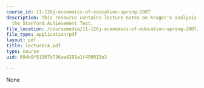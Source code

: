 ```yaml
---
course_id: 11-126j-economics-of-education-spring-2007
description: This resource contains lecture notes on Kruger's analysis of scores on
  the Stanford Achievement Test.
file_location: /coursemedia/11-126j-economics-of-education-spring-2007/694b9f81507b736ae4281a1f450015e3_lecture14.pdf
file_type: application/pdf
layout: pdf
title: lecture14.pdf
type: course
uid: 694b9f81507b736ae4281a1f450015e3

---
```

None
